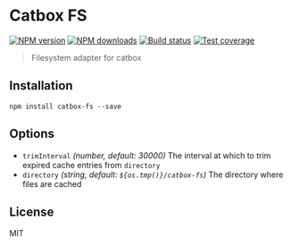 # Catbox FS

[![NPM version][npm-image]][npm-url]
[![NPM downloads][downloads-image]][downloads-url]
[![Build status][travis-image]][travis-url]
[![Test coverage][coveralls-image]][coveralls-url]

> Filesystem adapter for catbox

## Installation

```
npm install catbox-fs --save
```

## Options

* `trimInterval` _(number, default: 30000)_ The interval at which to trim expired cache entries from `directory`
* `directory` _(string, default: `${os.tmp()}/catbox-fs`)_ The directory where files are cached

## License

MIT

[npm-image]: https://img.shields.io/npm/v/catbox-fs.svg?style=flat
[npm-url]: https://npmjs.org/package/catbox-fs
[downloads-image]: https://img.shields.io/npm/dm/catbox-fs.svg?style=flat
[downloads-url]: https://npmjs.org/package/catbox-fs
[travis-image]: https://img.shields.io/travis/blakeembrey/catbox-fs.svg?style=flat
[travis-url]: https://travis-ci.org/blakeembrey/catbox-fs
[coveralls-image]: https://img.shields.io/coveralls/blakeembrey/catbox-fs.svg?style=flat
[coveralls-url]: https://coveralls.io/r/blakeembrey/catbox-fs?branch=master
